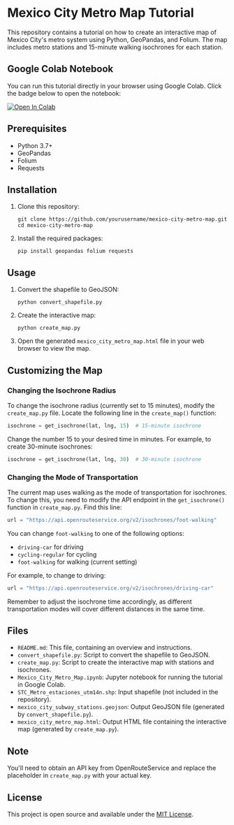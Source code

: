 # Mexico City Metro Map Tutorial

This repository contains a tutorial on how to create an interactive map of Mexico City's metro system using Python, GeoPandas, and Folium. The map includes metro stations and 15-minute walking isochrones for each station.

## Google Colab Notebook

You can run this tutorial directly in your browser using Google Colab. Click the badge below to open the notebook:

[![Open In Colab](https://colab.research.google.com/assets/colab-badge.svg)](https://colab.research.google.com/github/yourusername/mexico-city-metro-map/blob/main/Mexico_City_Metro_Map.ipynb)

## Prerequisites

- Python 3.7+
- GeoPandas
- Folium
- Requests

## Installation

1. Clone this repository:
   ```
   git clone https://github.com/yourusername/mexico-city-metro-map.git
   cd mexico-city-metro-map
   ```

2. Install the required packages:
   ```
   pip install geopandas folium requests
   ```

## Usage

1. Convert the shapefile to GeoJSON:
   ```
   python convert_shapefile.py
   ```

2. Create the interactive map:
   ```
   python create_map.py
   ```

3. Open the generated `mexico_city_metro_map.html` file in your web browser to view the map.

## Customizing the Map

### Changing the Isochrone Radius

To change the isochrone radius (currently set to 15 minutes), modify the `create_map.py` file. Locate the following line in the `create_map()` function:

```python
isochrone = get_isochrone(lat, lng, 15)  # 15-minute isochrone
```

Change the number 15 to your desired time in minutes. For example, to create 30-minute isochrones:

```python
isochrone = get_isochrone(lat, lng, 30)  # 30-minute isochrone
```

### Changing the Mode of Transportation

The current map uses walking as the mode of transportation for isochrones. To change this, you need to modify the API endpoint in the `get_isochrone()` function in `create_map.py`. Find this line:

```python
url = "https://api.openrouteservice.org/v2/isochrones/foot-walking"
```

You can change `foot-walking` to one of the following options:
- `driving-car` for driving
- `cycling-regular` for cycling
- `foot-walking` for walking (current setting)

For example, to change to driving:

```python
url = "https://api.openrouteservice.org/v2/isochrones/driving-car"
```

Remember to adjust the isochrone time accordingly, as different transportation modes will cover different distances in the same time.

## Files

- `README.md`: This file, containing an overview and instructions.
- `convert_shapefile.py`: Script to convert the shapefile to GeoJSON.
- `create_map.py`: Script to create the interactive map with stations and isochrones.
- `Mexico_City_Metro_Map.ipynb`: Jupyter notebook for running the tutorial in Google Colab.
- `STC_Metro_estaciones_utm14n.shp`: Input shapefile (not included in the repository).
- `mexico_city_subway_stations.geojson`: Output GeoJSON file (generated by `convert_shapefile.py`).
- `mexico_city_metro_map.html`: Output HTML file containing the interactive map (generated by `create_map.py`).

## Note

You'll need to obtain an API key from OpenRouteService and replace the placeholder in `create_map.py` with your actual key.

## License

This project is open source and available under the [MIT License](LICENSE).
